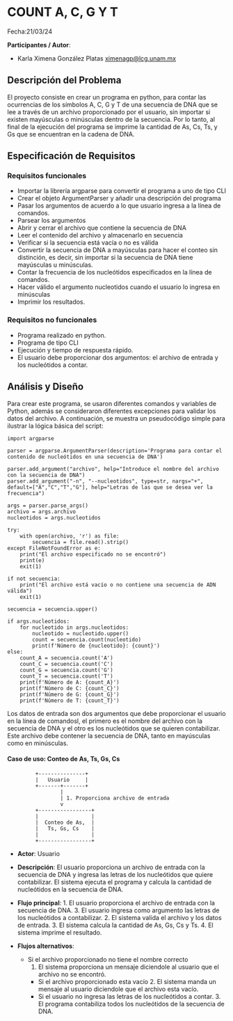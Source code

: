 # COUNT A, C, G Y T

Fecha:21/03/24

**Participantes / Autor**:

- Karla Ximena González Platas  <ximenagp@lcg.unam.mx>

## Descripción del Problema
El proyecto consiste en crear un programa en python, para contar las ocurrencias de los símbolos A, C, G y T de una secuencia de DNA que se lee a través de un archivo proporcionado por el usuario, sin importar si existen mayúsculas o minúsculas dentro de la secuencia. Por lo tanto, al final de la ejecución del programa se imprime la cantidad de As, Cs, Ts, y Gs que se encuentran en la cadena de DNA. 

## Especificación de Requisitos

### Requisitos funcionales

- Importar la librería argparse para convertir el programa a uno de tipo CLI
- Crear el objeto ArgumentParser y añadir una descripción del programa
- Pasar los argumentos de acuerdo a lo que usuario ingresa a la línea de comandos.
- Parsear los argumentos
- Abrir y cerrar el archivo que contiene la secuencia de DNA
- Leer el contenido del archivo y almacenarlo en secuencia
- Verificar si la secuencia está vacía o no es válida
- Convertir la secuencia de DNA a mayúsculas para hacer el conteo sin distinción, es decir, sin 
importar si la secuencia de DNA tiene mayúsculas u minúsculas. 
- Contar la frecuencia de los nucleótidos especificados en la línea de comandos.
- Hacer válido el argumento nucleotidos cuando el usuario lo ingresa en minúsculas
- Imprimir los resultados.

### Requisitos no funcionales

- Programa realizado en python.
- Programa de tipo CLI
- Ejecución y tiempo de respuesta rápido.
- El usuario debe proporcionar dos argumentos: el archivo de entrada y los nucleótidos a contar.


## Análisis y Diseño

Para crear este programa, se usaron diferentes comandos y variables de Python, además se consideraron diferentes excepciones para validar los datos del archivo. A continuación, se muestra un pseudocódigo simple para ilustrar la lógica básica del script:

```
import argparse 

parser = argparse.ArgumentParser(description='Programa para contar el contenido de nucleótidos en una secuencia de DNA')

parser.add_argument("archivo", help="Introduce el nombre del archivo con la secuencia de DNA")
parser.add_argument("-n", "--nucleotidos", type=str, nargs="+", default=["A","C","T","G"], help="Letras de las que se desea ver la frecuencia")

args = parser.parse_args()
archivo = args.archivo
nucleotidos = args.nucleotidos

try:
    with open(archivo, 'r') as file:
        secuencia = file.read().strip()
except FileNotFoundError as e:
    print("El archivo especificado no se encontró")
    print(e)
    exit(1)

if not secuencia:
    print("El archivo está vacío o no contiene una secuencia de ADN válida")
    exit(1)

secuencia = secuencia.upper()

if args.nucleotidos:
    for nucleotido in args.nucleotidos:
        nucleotido = nucleotido.upper()
        count = secuencia.count(nucleotido)
        print(f'Número de {nucleotido}: {count}')
else:
    count_A = secuencia.count('A')
    count_C = secuencia.count('C')
    count_G = secuencia.count('G')
    count_T = secuencia.count('T')
    print(f'Número de A: {count_A}')
    print(f'Número de C: {count_C}')
    print(f'Número de G: {count_G}')
    print(f'Número de T: {count_T}')

```

Los datos de entrada son dos argumentos que debe proporcionar el usuario en la línea de comandosl, el primero es el nombre del archivo con la secuencia de DNA y el otro es los nucleótidos que se quieren contabilizar. Este archivo debe contener la secuencia de DNA, tanto en mayúsculas como en minúsculas.

#### Caso de uso: Conteo de As, Ts, Gs, Cs

```
         +---------------+
         |   Usuario     |
         +-------+-------+
                 |
                 | 1. Proporciona archivo de entrada
                 v
         +-----------------+
         |                 |
         |  Conteo de As,  |
         |   Ts, Gs, Cs    |
         |                 |
         +-----------------+
```

- **Actor**: Usuario

- **Descripción**: El usuario proporciona un archivo de entrada con la secuencia de DNA y ingresa las letras de los nucleótidos que quiere contabilizar. El sistema ejecuta el programa y calcula la cantidad de nucleótidos en la secuencia de DNA.

- **Flujo principal**:
        1. El usuario proporciona el archivo de entrada con la secuencia de DNA.
        3. El usuario ingresa como argumento las letras de los nucleótidos a contabilizar.
	2. El sistema valida el archivo y los datos de entrada.
	3. El sistema calcula la cantidad de As, Gs, Cs y Ts.
	4. El sistema imprime el resultado.

	
- **Flujos alternativos**:
	- Si el archivo proporcionado no tiene el nombre correcto
		1. El sistema proporciona un mensaje diciendole al usuario que el archivo no se encontró.
        - Si el archivo proporcionado esta vacío 
                2. El sistema manda un mensaje al usuario diciendole que el archivo esta vacío.
        - Si el usuario no ingresa las letras de los nucleótidos a contar.
                3. El programa contabiliza todos los nucleótidos de la secuencia de DNA.

